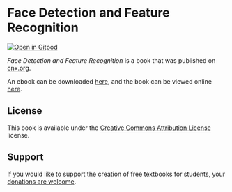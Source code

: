 # Face Detection and Feature Recognition

[![Open in Gitpod](https://gitpod.io/button/open-in-gitpod.svg)](https://gitpod.io/from-referrer/)

_Face Detection and Feature Recognition_ is a book that was published on [cnx.org](https://cnx.org/).

An ebook can be downloaded [here](https://github.com/cnx-user-books/cnxbook-face-detection-and-feature-recognition/releases/latest), and the book can be viewed online [here](https://github.com/cnx-user-books/cnxbook-face-detection-and-feature-recognition/releases/latest).

## License
This book is available under the [Creative Commons Attribution License](./LICENSE) license.

## Support
If you would like to support the creation of free textbooks for students, your [donations are welcome](https://riceconnect.rice.edu/donation/support-openstax-banner).
